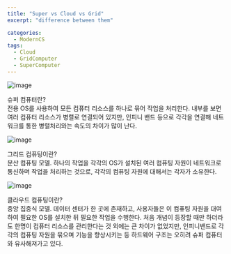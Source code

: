 ```yaml
---
title: "Super vs Cloud vs Grid"
excerpt: "difference between them"

categories:
  - ModernCS
tags:
  - Cloud
  - GridComputer
  - SuperComputer
---
```


![image](https://user-images.githubusercontent.com/34998051/68453736-d4837d80-0239-11ea-9c16-08bee1e0237f.png)
  
슈퍼 컴퓨터란?    
전용 OS를 사용하여 모든 컴퓨터 리소스를 하나로 묶어 작업을 처리한다. 내부를 보면 여러 컴퓨터 리소스가 병렬로 연결되어 있지만, 인피니 밴드 등으로 각각을 연결해 네트워크를 통한 병렬처리와는 속도의 차이가 많이 난다.   

![image](https://user-images.githubusercontent.com/34998051/68453797-fd0b7780-0239-11ea-87f8-c81c250767c5.png)
  
그리드 컴퓨팅이란?  
분산 컴퓨팅 모델. 하나의 작업을 각각의 OS가 설치된 여러 컴퓨팅 자원이 네트워크로 통신하며 작업을 처리하는 것으로, 각각의 컴퓨팅 자원에 대해서는 각자가 소유한다.  

![image](https://user-images.githubusercontent.com/34998051/68453824-0a286680-023a-11ea-94e3-acecd363d0fb.png)
  
클라우드 컴퓨팅이란?  
중앙 집중식 모델. 데이터 센터가 한 곳에 존재하고, 사용자들은 이 컴퓨팅 자원을 대여하여 필요한 OS를 설치한 뒤 필요한 작업을 수행한다. 처음 개념이 등장할 때만 하더라도 한명이 컴퓨터 리소스를 관리한다는 것 외에는 큰 차이가 없었지만, 인피니밴드로 각각의 컴퓨팅 자원을 묶으며 기능을 향상시키는 등 하드웨어 구조는 오히려 슈퍼 컴퓨터와 유사해져가고 있다.   


